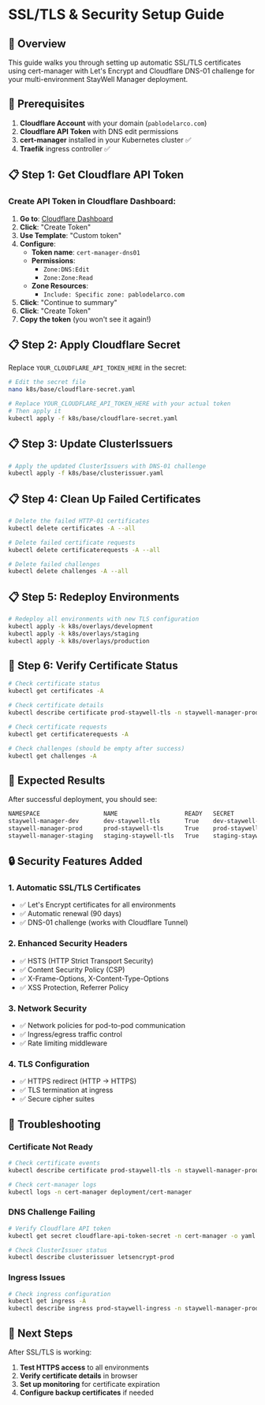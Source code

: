 # SSL/TLS & Security Setup Guide

## 🎯 Overview

This guide walks you through setting up automatic SSL/TLS certificates using cert-manager with Let's Encrypt and Cloudflare DNS-01 challenge for your multi-environment StayWell Manager deployment.

## 🔧 Prerequisites

1. **Cloudflare Account** with your domain (`pablodelarco.com`)
2. **Cloudflare API Token** with DNS edit permissions
3. **cert-manager** installed in your Kubernetes cluster ✅
4. **Traefik** ingress controller ✅

## 📋 Step 1: Get Cloudflare API Token

### Create API Token in Cloudflare Dashboard:

1. **Go to**: [Cloudflare Dashboard](https://dash.cloudflare.com/profile/api-tokens)
2. **Click**: "Create Token"
3. **Use Template**: "Custom token"
4. **Configure**:
   - **Token name**: `cert-manager-dns01`
   - **Permissions**:
     - `Zone:DNS:Edit`
     - `Zone:Zone:Read`
   - **Zone Resources**:
     - `Include: Specific zone: pablodelarco.com`
5. **Click**: "Continue to summary"
6. **Click**: "Create Token"
7. **Copy the token** (you won't see it again!)

## 📋 Step 2: Apply Cloudflare Secret

Replace `YOUR_CLOUDFLARE_API_TOKEN_HERE` in the secret:

```bash
# Edit the secret file
nano k8s/base/cloudflare-secret.yaml

# Replace YOUR_CLOUDFLARE_API_TOKEN_HERE with your actual token
# Then apply it
kubectl apply -f k8s/base/cloudflare-secret.yaml
```

## 📋 Step 3: Update ClusterIssuers

```bash
# Apply the updated ClusterIssuers with DNS-01 challenge
kubectl apply -f k8s/base/clusterissuer.yaml
```

## 📋 Step 4: Clean Up Failed Certificates

```bash
# Delete the failed HTTP-01 certificates
kubectl delete certificates -A --all

# Delete failed certificate requests
kubectl delete certificaterequests -A --all

# Delete failed challenges
kubectl delete challenges -A --all
```

## 📋 Step 5: Redeploy Environments

```bash
# Redeploy all environments with new TLS configuration
kubectl apply -k k8s/overlays/development
kubectl apply -k k8s/overlays/staging  
kubectl apply -k k8s/overlays/production
```

## 🧪 Step 6: Verify Certificate Status

```bash
# Check certificate status
kubectl get certificates -A

# Check certificate details
kubectl describe certificate prod-staywell-tls -n staywell-manager-prod

# Check certificate requests
kubectl get certificaterequests -A

# Check challenges (should be empty after success)
kubectl get challenges -A
```

## 🎯 Expected Results

After successful deployment, you should see:

```bash
NAMESPACE                  NAME                   READY   SECRET                        AGE
staywell-manager-dev       dev-staywell-tls       True    dev-staywell-tls-secret       2m
staywell-manager-prod      prod-staywell-tls      True    prod-staywell-tls-secret      2m
staywell-manager-staging   staging-staywell-tls   True    staging-staywell-tls-secret   2m
```

## 🔒 Security Features Added

### 1. **Automatic SSL/TLS Certificates**
- ✅ Let's Encrypt certificates for all environments
- ✅ Automatic renewal (90 days)
- ✅ DNS-01 challenge (works with Cloudflare Tunnel)

### 2. **Enhanced Security Headers**
- ✅ HSTS (HTTP Strict Transport Security)
- ✅ Content Security Policy (CSP)
- ✅ X-Frame-Options, X-Content-Type-Options
- ✅ XSS Protection, Referrer Policy

### 3. **Network Security**
- ✅ Network policies for pod-to-pod communication
- ✅ Ingress/egress traffic control
- ✅ Rate limiting middleware

### 4. **TLS Configuration**
- ✅ HTTPS redirect (HTTP → HTTPS)
- ✅ TLS termination at ingress
- ✅ Secure cipher suites

## 🚨 Troubleshooting

### Certificate Not Ready
```bash
# Check certificate events
kubectl describe certificate prod-staywell-tls -n staywell-manager-prod

# Check cert-manager logs
kubectl logs -n cert-manager deployment/cert-manager
```

### DNS Challenge Failing
```bash
# Verify Cloudflare API token
kubectl get secret cloudflare-api-token-secret -n cert-manager -o yaml

# Check ClusterIssuer status
kubectl describe clusterissuer letsencrypt-prod
```

### Ingress Issues
```bash
# Check ingress configuration
kubectl get ingress -A
kubectl describe ingress prod-staywell-ingress -n staywell-manager-prod
```

## 🎊 Next Steps

After SSL/TLS is working:
1. **Test HTTPS access** to all environments
2. **Verify certificate details** in browser
3. **Set up monitoring** for certificate expiration
4. **Configure backup certificates** if needed
